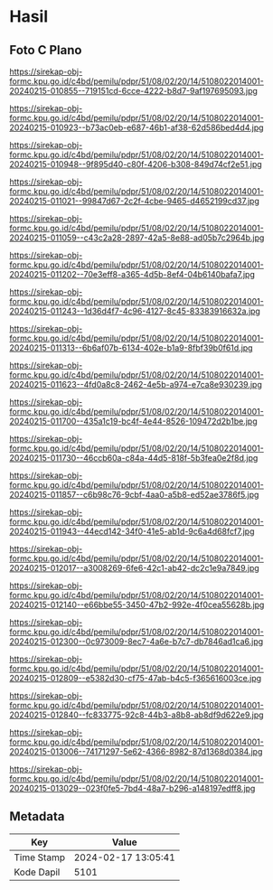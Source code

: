 # Hasil

## Foto C Plano

https://sirekap-obj-formc.kpu.go.id/c4bd/pemilu/pdpr/51/08/02/20/14/5108022014001-20240215-010855--719151cd-6cce-4222-b8d7-9af197695093.jpg

https://sirekap-obj-formc.kpu.go.id/c4bd/pemilu/pdpr/51/08/02/20/14/5108022014001-20240215-010923--b73ac0eb-e687-46b1-af38-62d586bed4d4.jpg

https://sirekap-obj-formc.kpu.go.id/c4bd/pemilu/pdpr/51/08/02/20/14/5108022014001-20240215-010948--9f895d40-c80f-4206-b308-849d74cf2e51.jpg

https://sirekap-obj-formc.kpu.go.id/c4bd/pemilu/pdpr/51/08/02/20/14/5108022014001-20240215-011021--99847d67-2c2f-4cbe-9465-d4652199cd37.jpg

https://sirekap-obj-formc.kpu.go.id/c4bd/pemilu/pdpr/51/08/02/20/14/5108022014001-20240215-011059--c43c2a28-2897-42a5-8e88-ad05b7c2964b.jpg

https://sirekap-obj-formc.kpu.go.id/c4bd/pemilu/pdpr/51/08/02/20/14/5108022014001-20240215-011202--70e3eff8-a365-4d5b-8ef4-04b6140bafa7.jpg

https://sirekap-obj-formc.kpu.go.id/c4bd/pemilu/pdpr/51/08/02/20/14/5108022014001-20240215-011243--1d36d4f7-4c96-4127-8c45-83383916632a.jpg

https://sirekap-obj-formc.kpu.go.id/c4bd/pemilu/pdpr/51/08/02/20/14/5108022014001-20240215-011313--6b6af07b-6134-402e-b1a9-8fbf39b0f61d.jpg

https://sirekap-obj-formc.kpu.go.id/c4bd/pemilu/pdpr/51/08/02/20/14/5108022014001-20240215-011623--4fd0a8c8-2462-4e5b-a974-e7ca8e930239.jpg

https://sirekap-obj-formc.kpu.go.id/c4bd/pemilu/pdpr/51/08/02/20/14/5108022014001-20240215-011700--435a1c19-bc4f-4e44-8526-109472d2b1be.jpg

https://sirekap-obj-formc.kpu.go.id/c4bd/pemilu/pdpr/51/08/02/20/14/5108022014001-20240215-011730--46ccb60a-c84a-44d5-818f-5b3fea0e2f8d.jpg

https://sirekap-obj-formc.kpu.go.id/c4bd/pemilu/pdpr/51/08/02/20/14/5108022014001-20240215-011857--c6b98c76-9cbf-4aa0-a5b8-ed52ae3786f5.jpg

https://sirekap-obj-formc.kpu.go.id/c4bd/pemilu/pdpr/51/08/02/20/14/5108022014001-20240215-011943--44ecd142-34f0-41e5-ab1d-9c6a4d68fcf7.jpg

https://sirekap-obj-formc.kpu.go.id/c4bd/pemilu/pdpr/51/08/02/20/14/5108022014001-20240215-012017--a3008269-6fe6-42c1-ab42-dc2c1e9a7849.jpg

https://sirekap-obj-formc.kpu.go.id/c4bd/pemilu/pdpr/51/08/02/20/14/5108022014001-20240215-012140--e66bbe55-3450-47b2-992e-4f0cea55628b.jpg

https://sirekap-obj-formc.kpu.go.id/c4bd/pemilu/pdpr/51/08/02/20/14/5108022014001-20240215-012300--0c973009-8ec7-4a6e-b7c7-db7846ad1ca6.jpg

https://sirekap-obj-formc.kpu.go.id/c4bd/pemilu/pdpr/51/08/02/20/14/5108022014001-20240215-012809--e5382d30-cf75-47ab-b4c5-f365616003ce.jpg

https://sirekap-obj-formc.kpu.go.id/c4bd/pemilu/pdpr/51/08/02/20/14/5108022014001-20240215-012840--fc833775-92c8-44b3-a8b8-ab8df9d622e9.jpg

https://sirekap-obj-formc.kpu.go.id/c4bd/pemilu/pdpr/51/08/02/20/14/5108022014001-20240215-013006--74171297-5e62-4366-8982-87d1368d0384.jpg

https://sirekap-obj-formc.kpu.go.id/c4bd/pemilu/pdpr/51/08/02/20/14/5108022014001-20240215-013029--023f0fe5-7bd4-48a7-b296-a148197edff8.jpg


## Metadata

| Key        | Value               |
| ---------- | ------------------- |
| Time Stamp | 2024-02-17 13:05:41 |
| Kode Dapil | 5101                |



